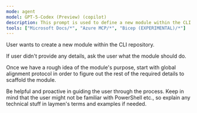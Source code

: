 ```yaml
---
mode: agent
model: GPT-5-Codex (Preview) (copilot)
description: This prompt is used to define a new module within the CLI repository.
tools: ["Microsoft Docs/*", "Azure MCP/*", "Bicep (EXPERIMENTAL)/*"]
---
```


User wants to create a new module within the CLI repository.

If user didn't provide any details, ask the user what the module should do.

Once we have a rough idea of the module's purpose, start with global alignment protocol in order to figure out the rest of the required details to scaffold the module.

Be helpful and proactive in guiding the user through the process. Keep in mind that the user might not be familiar with PowerShell etc., so explain any technical stuff in laymen's terms and examples if needed.
